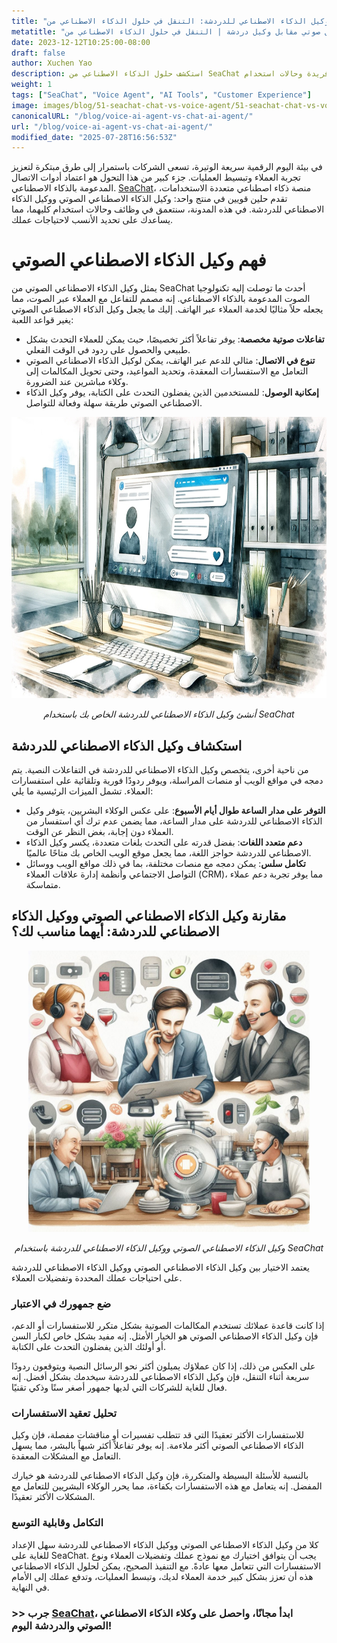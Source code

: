 ```yaml
---
title: "وكيل الذكاء الاصطناعي الصوتي مقابل وكيل الذكاء الاصطناعي للدردشة: التنقل في حلول الذكاء الاصطناعي من SeaChat لعملك"
metatitle: "وكيل صوتي مقابل وكيل دردشة | التنقل في حلول الذكاء الاصطناعي من SeaChat"
date: 2023-12-12T10:25:00-08:00
draft: false
author: Xuchen Yao
description: استكشف حلول الذكاء الاصطناعي من SeaChat للشركات، وكيل الذكاء الاصطناعي الصوتي لخدمة العملاء القائمة على الصوت ووكيل الذكاء الاصطناعي للدردشة للتفاعلات القائمة على النص، لكل منهما ميزات فريدة وحالات استخدام.
weight: 1
tags: ["SeaChat", "Voice Agent", "AI Tools", "Customer Experience"]
image: images/blog/51-seachat-chat-vs-voice-agent/51-seachat-chat-vs-voice-agent.png
canonicalURL: "/blog/voice-ai-agent-vs-chat-ai-agent/"
url: "/blog/voice-ai-agent-vs-chat-ai-agent/"
modified_date: "2025-07-28T16:56:53Z"
---
```


في بيئة اليوم الرقمية سريعة الوتيرة، تسعى الشركات باستمرار إلى طرق مبتكرة لتعزيز تجربة العملاء وتبسيط العمليات. جزء كبير من هذا التحول هو اعتماد أدوات الاتصال المدعومة بالذكاء الاصطناعي. [SeaChat](https://chat.seasalt.ai/?utm_source=blog)، منصة ذكاء اصطناعي متعددة الاستخدامات، تقدم حلين قويين في منتج واحد: وكيل الذكاء الاصطناعي الصوتي ووكيل الذكاء الاصطناعي للدردشة. في هذه المدونة، سنتعمق في وظائف وحالات استخدام كليهما، مما يساعدك على تحديد الأنسب لاحتياجات عملك.

# فهم وكيل الذكاء الاصطناعي الصوتي

يمثل وكيل الذكاء الاصطناعي الصوتي من SeaChat أحدث ما توصلت إليه تكنولوجيا الصوت المدعومة بالذكاء الاصطناعي. إنه مصمم للتفاعل مع العملاء عبر الصوت، مما يجعله حلاً مثاليًا لخدمة العملاء عبر الهاتف. إليك ما يجعل وكيل الذكاء الاصطناعي الصوتي يغير قواعد اللعبة:

- **تفاعلات صوتية مخصصة**: يوفر تفاعلاً أكثر تخصيصًا، حيث يمكن للعملاء التحدث بشكل طبيعي والحصول على ردود في الوقت الفعلي.
- **تنوع في الاتصال**: مثالي للدعم عبر الهاتف، يمكن لوكيل الذكاء الاصطناعي الصوتي التعامل مع الاستفسارات المعقدة، وتحديد المواعيد، وحتى تحويل المكالمات إلى وكلاء مباشرين عند الضرورة.
- **إمكانية الوصول**: للمستخدمين الذين يفضلون التحدث على الكتابة، يوفر وكيل الذكاء الاصطناعي الصوتي طريقة سهلة وفعالة للتواصل.

<center>
<img height="450px" src="/images/blog/50x-all-seachat-agents/build-your-own-chat-ai-agent.jpeg" alt="أنشئ وكيل الذكاء الاصطناعي للدردشة الخاص بك باستخدام SeaChat"/>

*أنشئ وكيل الذكاء الاصطناعي للدردشة الخاص بك باستخدام SeaChat*
</center>


## استكشاف وكيل الذكاء الاصطناعي للدردشة

من ناحية أخرى، يتخصص وكيل الذكاء الاصطناعي للدردشة في التفاعلات النصية. يتم دمجه في مواقع الويب أو منصات المراسلة، ويوفر ردودًا فورية وتلقائية على استفسارات العملاء. تشمل الميزات الرئيسية ما يلي:

- **التوفر على مدار الساعة طوال أيام الأسبوع**: على عكس الوكلاء البشريين، يتوفر وكيل الذكاء الاصطناعي للدردشة على مدار الساعة، مما يضمن عدم ترك أي استفسار من العملاء دون إجابة، بغض النظر عن الوقت.
- **دعم متعدد اللغات**: بفضل قدرته على التحدث بلغات متعددة، يكسر وكيل الذكاء الاصطناعي للدردشة حواجز اللغة، مما يجعل موقع الويب الخاص بك متاحًا عالميًا.
- **تكامل سلس**: يمكن دمجه مع منصات مختلفة، بما في ذلك مواقع الويب ووسائل التواصل الاجتماعي وأنظمة إدارة علاقات العملاء (CRM)، مما يوفر تجربة دعم عملاء متماسكة.

## مقارنة وكيل الذكاء الاصطناعي الصوتي ووكيل الذكاء الاصطناعي للدردشة: أيهما مناسب لك؟

<center>
<img height="450px" src="/images/blog/50x-all-seachat-agents/call-or-text-agents.jpeg" alt="وكيل الذكاء الاصطناعي الصوتي ووكيل الذكاء الاصطناعي للدردشة باستخدام SeaChat"/>

*وكيل الذكاء الاصطناعي الصوتي ووكيل الذكاء الاصطناعي للدردشة باستخدام SeaChat*
</center>

يعتمد الاختيار بين وكيل الذكاء الاصطناعي الصوتي ووكيل الذكاء الاصطناعي للدردشة على احتياجات عملك المحددة وتفضيلات العملاء.

### ضع جمهورك في الاعتبار

إذا كانت قاعدة عملائك تستخدم المكالمات الصوتية بشكل متكرر للاستفسارات أو الدعم، فإن وكيل الذكاء الاصطناعي الصوتي هو الخيار الأمثل. إنه مفيد بشكل خاص لكبار السن أو أولئك الذين يفضلون التحدث على الكتابة.

على العكس من ذلك، إذا كان عملاؤك يميلون أكثر نحو الرسائل النصية ويتوقعون ردودًا سريعة أثناء التنقل، فإن وكيل الذكاء الاصطناعي للدردشة سيخدمك بشكل أفضل. إنه فعال للغاية للشركات التي لديها جمهور أصغر سنًا وذكي تقنيًا.

### تحليل تعقيد الاستفسارات

للاستفسارات الأكثر تعقيدًا التي قد تتطلب تفسيرات أو مناقشات مفصلة، فإن وكيل الذكاء الاصطناعي الصوتي أكثر ملاءمة. إنه يوفر تفاعلاً أكثر شبهاً بالبشر، مما يسهل التعامل مع المشكلات المعقدة.

بالنسبة للأسئلة البسيطة والمتكررة، فإن وكيل الذكاء الاصطناعي للدردشة هو خيارك المفضل. إنه يتعامل مع هذه الاستفسارات بكفاءة، مما يحرر الوكلاء البشريين للتعامل مع المشكلات الأكثر تعقيدًا.

### التكامل وقابلية التوسع

كلا من وكيل الذكاء الاصطناعي الصوتي ووكيل الذكاء الاصطناعي للدردشة سهل الإعداد للغاية على SeaChat. يجب أن يتوافق اختيارك مع نموذج عملك وتفضيلات العملاء ونوع الاستفسارات التي تتعامل معها عادةً. مع التنفيذ الصحيح، يمكن لحلول الذكاء الاصطناعي هذه أن تعزز بشكل كبير خدمة العملاء لديك، وتبسط العمليات، وتدفع عملك إلى الأمام في النهاية.


### >> جرب [SeaChat](https://chat.seasalt.ai/?utm_source=blog)، ابدأ مجانًا، واحصل على وكلاء الذكاء الاصطناعي الصوتي والدردشة اليوم!
